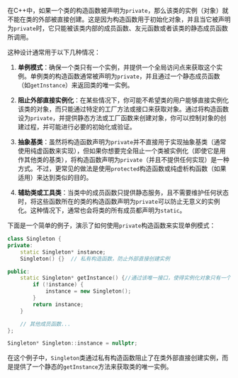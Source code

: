 在C++中，如果一个类的构造函数被声明为`private`，那么该类的实例（对象）就不能在类的外部被直接创建。这是因为构造函数用于初始化对象，并且当它被声明为`private`时，它只能被该类内部的成员函数、友元函数或者该类的静态成员函数所调用。

这种设计通常用于以下几种情况：

1. **单例模式**：确保一个类只有一个实例，并提供一个全局访问点来获取这个实例。单例类的构造函数通常被声明为`private`，并且通过一个静态成员函数（如`getInstance`）来返回类的唯一实例。

2. **阻止外部直接实例化**：在某些情况下，你可能不希望类的用户能够直接实例化该类的对象，而只能通过特定的工厂方法或接口来获取对象。通过将构造函数设为`private`，并提供静态方法或工厂函数来创建对象，你可以控制对象的创建过程，并可能进行必要的初始化或验证。

3. **抽象基类**：虽然将构造函数声明为`private`并不直接用于实现抽象基类（通常使用纯虚函数来实现），但如果你想要完全阻止一个类被实例化（即使它是用作其他类的基类），将构造函数声明为`private`（并且不提供任何实现）是一种方式。不过，更常见的做法是使用`protected`构造函数或纯虚析构函数（如果适用）来达到类似的目的。

4. **辅助类或工具类**：当类中的成员函数只提供静态服务，且不需要维护任何状态时，将这些函数所在的类的构造函数声明为`private`可以防止无意义的实例化。这种情况下，通常也会将类的所有成员都声明为`static`。

下面是一个简单的例子，演示了如何使用`private`构造函数来实现单例模式：

```cpp
class Singleton {
private:
    static Singleton* instance;
    Singleton() {}  // 私有构造函数，防止外部直接创建实例

public:
    static Singleton* getInstance() {//通过该唯一接口，使得实例化对象只有一个，即单例模式
        if (!instance) {
            instance = new Singleton();
        }
        return instance;
    }

    // 其他成员函数...
};

Singleton* Singleton::instance = nullptr;
```

在这个例子中，`Singleton`类通过私有构造函数阻止了在类外部直接创建实例，而是提供了一个静态的`getInstance`方法来获取类的唯一实例。